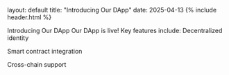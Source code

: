 layout: default
title: "Introducing Our DApp"
date: 2025-04-13
{% include header.html %}


Introducing Our DApp
Our DApp is live! Key features include:
Decentralized identity

Smart contract integration

Cross-chain support